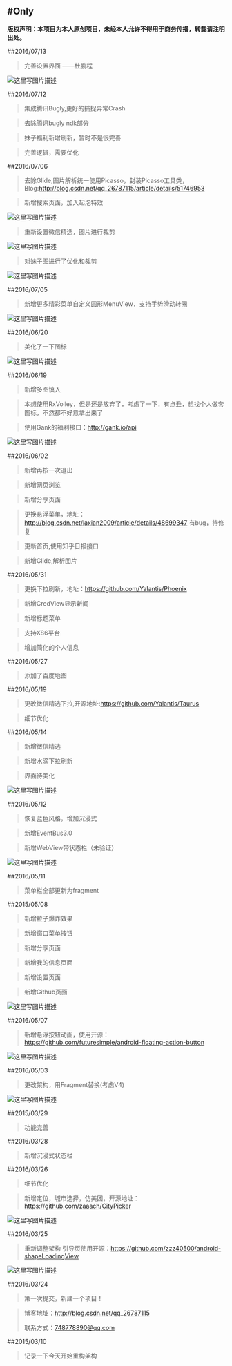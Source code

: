 #Only
---

**版权声明：本项目为本人原创项目，未经本人允许不得用于商务传播，转载请注明出处。**

##2016/07/13
>完善设置界面 ——杜鹏程

![这里写图片描述](http://img.blog.csdn.net/20160714110631144)

##2016/07/12
>集成腾讯Bugly,更好的捕捉异常Crash

>去除腾讯bugly ndk部分

>妹子福利新增刷新，暂时不是很完善

>完善逻辑，需要优化

##2016/07/06
>去除Glide,图片解析统一使用Picasso，封装Picasso工具类，Blog:http://blog.csdn.net/qq_26787115/article/details/51746953

>新增搜索页面，加入起泡特效

![这里写图片描述](http://img.blog.csdn.net/20160706170559720)

>重新设置微信精选，图片进行裁剪

![这里写图片描述](http://img.my.csdn.net/uploads/201607/06/1467774803_6563.png)

>对妹子图进行了优化和裁剪

![这里写图片描述](http://img.my.csdn.net/uploads/201607/06/1467774955_4036.png)

##2016/07/05
>新增更多精彩菜单自定义圆形MenuView，支持手势滑动转圈

![这里写图片描述](http://img.blog.csdn.net/20160705132755957)


##2016/06/20
>美化了一下图标

![这里写图片描述](http://img.blog.csdn.net/20160620222705427)



##2016/06/19

>新增多图慎入

>本想使用RxVolley，但是还是放弃了，考虑了一下，有点丑，想找个人做套图标，不然都不好意拿出来了

>使用Gank的福利接口：http://gank.io/api


![这里写图片描述](http://img.blog.csdn.net/20160619213747630)


##2016/06/02
>新增再按一次退出

>新增网页浏览

>新增分享页面

>更换悬浮菜单，地址：http://blog.csdn.net/laxian2009/article/details/48699347
>有bug，待修复

>更新首页,使用知乎日报接口

>新增Glide,解析图片


##2016/05/31
>更换下拉刷新，地址：https://github.com/Yalantis/Phoenix

>新增CredView显示新闻

>新增标题菜单

>支持X86平台

>增加简化的个人信息



##2016/05/27
>添加了百度地图


##2016/05/19
>更改微信精选下拉,开源地址:https://github.com/Yalantis/Taurus

>细节优化



##2016/05/14

>新增微信精选

>新增水滴下拉刷新

>界面待美化

![这里写图片描述](http://img.my.csdn.net/uploads/201605/14/1463156678_5912.gif)


##2016/05/12

>恢复蓝色风格，增加沉浸式

>新增EventBus3.0

>新增WebView带状态栏（未验证）

![这里写图片描述](http://img.my.csdn.net/uploads/201605/12/1463064925_3998.png)


##2016/05/11
>菜单栏全部更新为fragment

##2015/05/08

>新增粒子爆炸效果

>新增窗口菜单按钮

>新增分享页面

>新增我的信息页面

>新增设置页面

>新增Github页面

![这里写图片描述](http://img.my.csdn.net/uploads/201605/08/1462719033_8795.gif)


##2016/05/07
>新增悬浮按钮动画，使用开源：https://github.com/futuresimple/android-floating-action-button

![这里写图片描述](http://img.my.csdn.net/uploads/201605/07/1462585934_2444.png)


##2016/05/03
>更改架构，用Fragment替换(考虑V4)

![这里写图片描述](http://img.my.csdn.net/uploads/201605/07/1462585813_8208.gif)


##2015/03/29
>功能完善


##2016/03/28
>新增沉浸式状态栏


##2016/03/26
>细节优化

>新增定位，城市选择，仿美团，开源地址：https://github.com/zaaach/CityPicker

![这里写图片描述](http://img.my.csdn.net/uploads/201605/04/1462365974_6686.png)


##2016/03/25
>重新调整架构
>引导页使用开源：https://github.com/zzz40500/android-shapeLoadingView

![这里写图片描述](http://img.my.csdn.net/uploads/201605/04/1462365955_4599.png)

##2016/03/24
>第一次提交，新建一个项目！

>博客地址：http://blog.csdn.net/qq_26787115
>
>联系方式：748778890@qq.com

##2015/03/10
>记录一下今天开始重构架构

